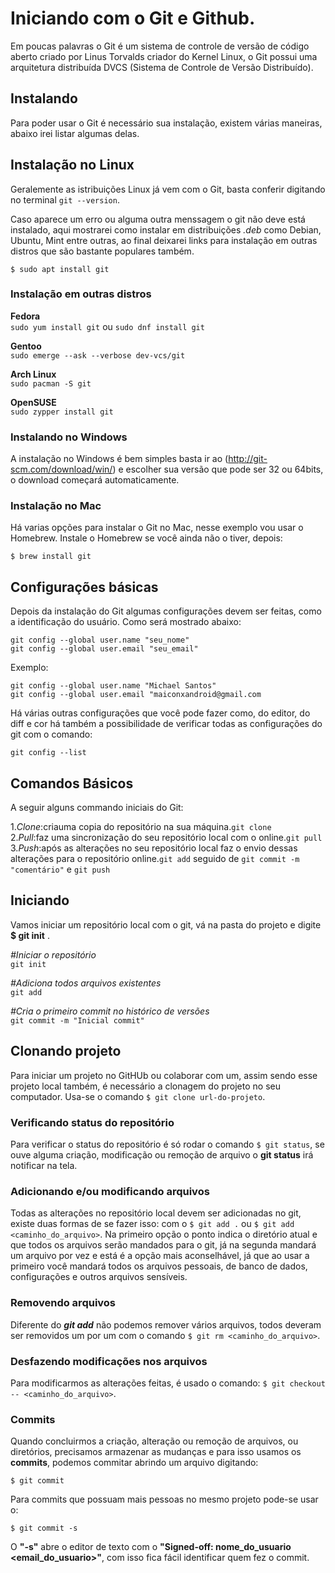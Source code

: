 # Iniciando com o Git e Github. #

Em poucas palavras o Git é um sistema de controle de versão de código aberto criado por Linus Torvalds criador do Kernel Linux, o Git possui uma arquitetura distribuída DVCS (Sistema de Controle de Versão Distribuído).

## Instalando ##

Para poder usar o Git é necessário sua instalação, existem várias maneiras, abaixo irei listar algumas delas.

## Instalação no Linux

Geralemente as istribuições Linux já vem com o Git, basta conferir digitando no terminal `git --version`.

Caso aparece um erro ou alguma outra menssagem o git não deve está instalado, aqui mostrarei como instalar em distribuições *.deb* como Debian, Ubuntu, Mint entre outras, ao final deixarei links para instalação em outras distros que são bastante populares também.

`$ sudo apt install git`

### Instalação em outras distros

**Fedora**  
`sudo yum install git` ou 
`sudo dnf install git`

**Gentoo**  
`sudo emerge --ask --verbose dev-vcs/git`

**Arch Linux**  
`sudo pacman -S git`

**OpenSUSE**  
`sudo zypper install git`

### Instalando no Windows

A instalação no Windows é bem simples basta ir ao (http://git-scm.com/download/win/) e escolher sua versão que pode ser 32 ou 64bits, o download começará automaticamente. 

### Instalação no Mac

Há varias opções para instalar o Git no Mac, nesse exemplo vou usar o Homebrew. Instale o Homebrew se você ainda não o tiver, depois:

`$ brew install git`

## Configurações básicas

Depois da instalação do Git algumas configurações devem ser feitas, como a identificação do usuário. Como será mostrado abaixo:

`git config --global user.name "seu_nome"`  
`git config --global user.email "seu_email"`

Exemplo:

`git config --global user.name "Michael Santos"`  
`git config --global user.email "maiconxandroid@gmail.com`

Há várias outras configurações que você pode fazer como, do editor, do diff e cor há também a possibilidade de verificar todas as configurações do git com o comando:

`git config --list`

## Comandos Básicos

A seguir alguns commando iniciais do Git:

1.*Clone*:criauma copia do repositório na sua máquina.`git clone`  
2.*Pull*:faz uma sincronização do seu repositório local com o online.`git pull`  
3.*Push*:após as alterações no seu repositório local faz o envio dessas alterações para o repositório online.`git add` seguido de `git commit -m "comentário"` e `git push`  

## **Iniciando**

Vamos iniciar um repositório local com o git, vá na pasta do projeto e digite **$ git init** .

*#Iniciar o repositório*  
`git init`

*#Adiciona todos arquivos existentes*  
`git add`

*#Cria o primeiro commit no histórico de versões*  
`git commit -m "Inicial commit"`

## Clonando projeto

Para iniciar um projeto no GitHUb ou colaborar com um, assim sendo esse projeto local também, é necessário a clonagem do projeto no seu computador. Usa-se o comando `$ git clone url-do-projeto`.

### Verificando status do repositório

Para verificar o status do repositório é só rodar o comando `$ git status`, se ouve alguma criação, modificação ou remoção de arquivo o __git status__ irá notificar na tela.

### Adicionando e/ou modificando arquivos

Todas as alterações no repositório local devem ser adicionadas no git, existe duas formas de se fazer isso:
com o `$ git add .` ou `$ git add <caminho_do_arquivo>`. Na primeiro opção o ponto indica o diretório atual e que todos os arquivos serão mandados para o git, já na segunda mandará um arquivo por vez e está é a opção mais aconselhável, já que ao usar a primeiro você mandará todos os arquivos pessoais, de banco de dados, configurações e outros arquivos sensíveis.

### Removendo arquivos

Diferente do ***git add*** não podemos remover vários arquivos, todos deveram ser removidos um por um com o comando `$ git rm <caminho_do_arquivo>`.

### Desfazendo modificações nos arquivos

Para modificarmos as alterações feitas, é usado o comando: 
`$ git checkout -- <caminho_do_arquivo>`.

### Commits

Quando concluirmos a criação, alteração ou remoção de arquivos, ou diretórios, precisamos armazenar as mudanças e para isso usamos os __commits__, podemos commitar abrindo um arquivo digitando:

`$ git commit`

Para commits que possuam mais pessoas no mesmo projeto pode-se usar o:

`$ git commit -s`

O **"-s"** abre o editor de texto com o **"Signed-off: nome_do_usuario <email_do_usuario>"**, com isso fica fácil identificar quem fez o commit.